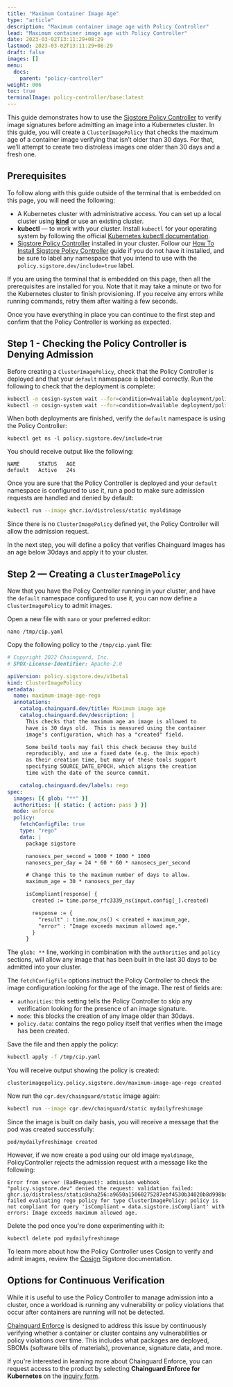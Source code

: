```yaml
---
title: "Maximum Container Image Age"
type: "article"
description: "Maximum container image age with Policy Controller"
lead: "Maximum container image age with Policy Controller"
date: 2023-03-02T13:11:29+08:29
lastmod: 2023-03-02T13:11:29+08:29
draft: false
images: []
menu:
  docs:
    parent: "policy-controller"
weight: 006
toc: true
terminalImage: policy-controller/base:latest
---
```


This guide demonstrates how to use the [Sigstore Policy Controller](https://docs.sigstore.dev/policy-controller/overview/) to verify image signatures before admitting an image into a Kubernetes cluster. In this guide, you will create a `ClusterImagePolicy` that checks the maximum age of a container image verifying that isn’t older than 30 days. For that, we’ll attempt to create two distroless images one older than 30 days and a fresh one.

## Prerequisites

To follow along with this guide outside of the terminal that is embedded on this page, you will need the following:

* A Kubernetes cluster with administrative access. You can set up a local cluster using [**kind**](https://kind.sigs.k8s.io/docs/user/quick-start/#installation) or use an existing cluster.
* **kubectl** — to work with your cluster. Install `kubectl` for your operating system by following the official [Kubernetes kubectl documentation](https://kubernetes.io/docs/tasks/tools/#kubectl).
* [Sigstore Policy Controller](https://docs.sigstore.dev/policy-controller/overview/) installed in your cluster. Follow our [How To Install Sigstore Policy Controller](https://edu.chainguard.dev/open-source/sigstore/policy-controller/how-to-install-policy-controller/) guide if you do not have it installed, and be sure to label any namespace that you intend to use with the `policy.sigstore.dev/include=true` label.

If you are using the terminal that is embedded on this page, then all the prerequisites are installed for you. Note that it may take a minute or two for the Kubernetes cluster to finish provisioning. If you receive any errors while running commands, retry them after waiting a few seconds.

Once you have everything in place you can continue to the first step and confirm that the Policy Controller is working as expected.

## Step 1 - Checking the Policy Controller is Denying Admission

Before creating a `ClusterImagePolicy`, check that the Policy Controller is deployed and that your `default` namespace is labeled correctly. Run the following to check that the deployment is complete:

```bash
kubectl -n cosign-system wait --for=condition=Available deployment/policy-controller-webhook && \
kubectl -n cosign-system wait --for=condition=Available deployment/policy-controller-policy-webhook
```

When both deployments are finished, verify the `default` namespace is using the Policy Controller:

```
kubectl get ns -l policy.sigstore.dev/include=true
```

You should receive output like the following:

```
NAME      STATUS   AGE
default   Active   24s
```

Once you are sure that the Policy Controller is deployed and your `default` namespace is configured to use it, run a pod to make sure admission requests are handled and denied by default:

```bash
kubectl run --image ghcr.io/distroless/static myoldimage
```

Since there is no `ClusterImagePolicy` defined yet, the Policy Controller will allow the admission request.

In the next step, you will define a policy that verifies Chainguard Images has an age below 30days and apply it to your cluster.

## Step 2 — Creating a `ClusterImagePolicy`

Now that you have the Policy Controller running in your cluster, and have the `default` namespace configured to use it, you can now define a `ClusterImagePolicy` to admit images.

Open a new file with `nano` or your preferred editor:

```shell
nano /tmp/cip.yaml
```

Copy the following policy to the `/tmp/cip.yaml` file:

```yaml
# Copyright 2022 Chainguard, Inc.
# SPDX-License-Identifier: Apache-2.0

apiVersion: policy.sigstore.dev/v1beta1
kind: ClusterImagePolicy
metadata:
  name: maximum-image-age-rego
  annotations:
    catalog.chainguard.dev/title: Maximum image age
    catalog.chainguard.dev/description: |
      This checks that the maximum age an image is allowed to
      have is 30 days old.  This is measured using the container
      image's configuration, which has a "created" field.

      Some build tools may fail this check because they build
      reproducibly, and use a fixed date (e.g. the Unix epoch)
      as their creation time, but many of these tools support
      specifying SOURCE_DATE_EPOCH, which aligns the creation
      time with the date of the source commit.

    catalog.chainguard.dev/labels: rego
spec:
  images: [{ glob: "**" }]
  authorities: [{ static: { action: pass } }]
  mode: enforce
  policy:
    fetchConfigFile: true
    type: "rego"
    data: |
      package sigstore

      nanosecs_per_second = 1000 * 1000 * 1000
      nanosecs_per_day = 24 * 60 * 60 * nanosecs_per_second

      # Change this to the maximum number of days to allow.
      maximum_age = 30 * nanosecs_per_day

      isCompliant[response] {
        created := time.parse_rfc3339_ns(input.config[_].created)

        response := {
          "result" : time.now_ns() < created + maximum_age,
          "error" : "Image exceeds maximum allowed age."
        }
      }
```

The `glob: **` line, working in combination with the `authorities` and `policy` sections, will allow any image that has been built in the last 30 days to be admitted into your cluster.

The `fetchConfigFile` options instruct the Policy Controller to check the image configuration looking for the age of the image. The rest of fields are:

* `authorities`: this setting tells the Policy Controller to skip any verification looking for the presence of an image signature.
* `mode`: this blocks the creation of any image older than 30days.
* `policy.data`: contains the rego policy itself that verifies when the image has been created.

Save the file and then apply the policy:

```bash
kubectl apply -f /tmp/cip.yaml
```

You will receive output showing the policy is created:

```
clusterimagepolicy.policy.sigstore.dev/maximum-image-age-rego created
```

Now run the `cgr.dev/chainguard/static` image again:

```bash
kubectl run --image cgr.dev/chainguard/static mydailyfreshimage
```

Since the image is built on daily basis, you will receive a message that the pod was created successfully:

```
pod/mydailyfreshimage created
```

However, if we now create a pod using our old image `myoldimage`, PolicyController rejects the admission request with a message like the following:

```
Error from server (BadRequest): admission webhook "policy.sigstore.dev" denied the request: validation failed: ghcr.io/distroless/static@sha256:a9650a15060275287ebf4530b34020b8d998bd2de9aea00d113c332d8c41eb0b failed evaluating rego policy for type ClusterImagePolicy: policy is not compliant for query 'isCompliant = data.sigstore.isCompliant' with errors: Image exceeds maximum allowed age.
```

Delete the pod once you're done experimenting with it:

```
kubectl delete pod mydailyfreshimage
```

To learn more about how the Policy Controller uses Cosign to verify and admit images, review the [Cosign](https://docs.sigstore.dev/cosign/overview/) Sigstore documentation.

## Options for Continuous Verification

While it is useful to use the Policy Controller to manage admission into a cluster, once a workload is running any vulnerability or policy violations that occur after containers are running will not be detected.

[Chainguard Enforce](/chainguard/chainguard-enforce/chainguard-enforce-kubernetes/understanding-continuous-verification/) is designed to address this issue by continuously verifying whether a container or cluster contains any vulnerabilities or policy violations over time. This includes what packages are deployed, SBOMs (software bills of materials), provenance, signature data, and more.

If you're interested in learning more about Chainguard Enforce, you can request access to the product by selecting **Chainguard Enforce for Kubernetes** on the [inquiry form](https://www.chainguard.dev/get-demo?utm_source=docs).
